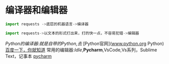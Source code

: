 # 编译器和编辑器

```python
import requests ->底层的机器语言->编译器
```

```python
import requests->以文本的形式打出来，打的快一点，不容易犯错->编辑器
```
*Python的编译器:就是自带的Python,去*
[Python官网](www.python.org Python)
[百度一下，你就知道](https://www.baidu.com "众里寻他千百度")
常用的编辑器:*Idle*,**Pycharm**,VsCode,Vs系列，Sublime Text，记事本
[pycharm](https://www.jetbrains.com/zh-cn/)
